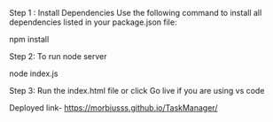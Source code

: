 Step 1 : Install Dependencies
Use the following command to install all dependencies listed in your package.json file:

npm install

Step 2: To run node server 

node index.js


Step 3: Run the index.html file or click Go live if you are using vs code

Deployed link- https://morbiusss.github.io/TaskManager/




